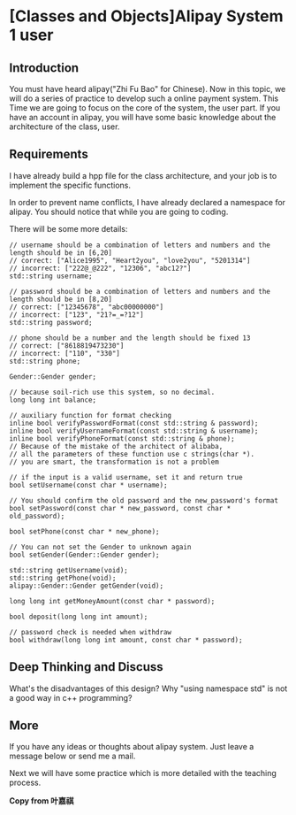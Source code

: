 # [Classes and Objects]Alipay System 1 user


## Introduction

You must have heard alipay("Zhi Fu Bao" for Chinese). Now in this topic, we will do a series of practice to develop such a online payment system. This Time we are going to focus on the core of the system, the user part. If you have an account in alipay, you will have some basic knowledge about the architecture of the class, user.

 

## Requirements

I have already build a hpp file for the class architecture, and your job is to implement the specific functions.

In order to prevent name conflicts, I have already declared a namespace for alipay. You should notice that while you are going to coding.

There will be some more details:
```
// username should be a combination of letters and numbers and the length should be in [6,20]
// correct: ["Alice1995", "Heart2you", "love2you", "5201314"]
// incorrect: ["222@_@222", "12306", "abc12?"]
std::string username;

// password should be a combination of letters and numbers and the length should be in [8,20]
// correct: ["12345678", "abc00000000"]
// incorrect: ["123", "21?=_=?12"]
std::string password;

// phone should be a number and the length should be fixed 13
// correct: ["8618819473230"]
// incorrect: ["110", "330"]
std::string phone;

Gender::Gender gender;

// because soil-rich use this system, so no decimal.
long long int balance;

// auxiliary function for format checking
inline bool verifyPasswordFormat(const std::string & password);
inline bool verifyUsernameFormat(const std::string & username);
inline bool verifyPhoneFormat(const std::string & phone);
// Because of the mistake of the architect of alibaba,
// all the parameters of these function use c strings(char *).
// you are smart, the transformation is not a problem

// if the input is a valid username, set it and return true
bool setUsername(const char * username);

// You should confirm the old password and the new_password's format
bool setPassword(const char * new_password, const char * old_password);

bool setPhone(const char * new_phone);

// You can not set the Gender to unknown again
bool setGender(Gender::Gender gender);

std::string getUsername(void);
std::string getPhone(void);
alipay::Gender::Gender getGender(void);

long long int getMoneyAmount(const char * password);

bool deposit(long long int amount);

// password check is needed when withdraw
bool withdraw(long long int amount, const char * password);
```

## Deep Thinking and Discuss

What's the disadvantages of this design?
Why "using namespace std" is not a good way in c++ programming?
 

## More

If you have any ideas or thoughts about alipay system. Just leave a message below or send me a mail.

Next we will have some practice which is more detailed with the teaching process.

**Copy from 叶嘉祺**